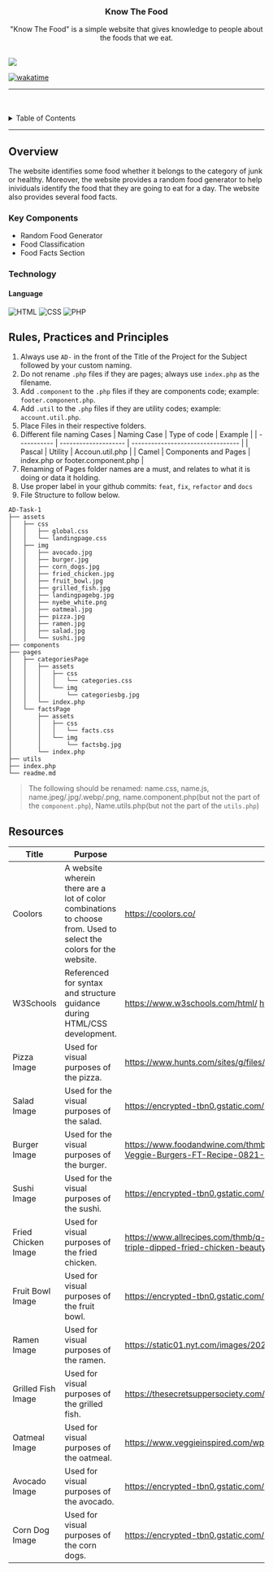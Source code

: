 <a name="readme-top">

<br/>

<br />
<div align="center">
  <!-- TODO: If you want to add logo or banner you can add it here -->
<!-- TODO: Change Title to the name of the title of your Project -->
  <h3 align="center">Know The Food</h3>
</div>
<!-- TODO: Make a short description -->
<div align="center">
  "Know The Food" is a simple website that gives knowledge to people about the foods that we eat. 
</div>

<br />

<!-- TODO: Change the zyx-0314 into your github username  -->
<!-- TODO: Change the WD-Template-Project into the same name of your folder -->

![](https://visit-counter.vercel.app/counter.png?page=Alcoreza/AD-Task-1)

[![wakatime](https://wakatime.com/badge/user/018dd99a-4985-4f98-8216-6ca6fe2ce0f8/project/63501637-9a31-42f0-960d-4d0ab47977f8.svg)](https://wakatime.com/badge/user/018dd99a-4985-4f98-8216-6ca6fe2ce0f8/project/63501637-9a31-42f0-960d-4d0ab47977f8)

---

<br />
<br />

<!-- TODO: If you want to add more layers for your readme -->
<details>
  <summary>Table of Contents</summary>
  <ol>
    <li>
      <a href="#overview">Overview</a>
      <ol>
        <li>
          <a href="#key-components">Key Components</a>
        </li>
        <li>
          <a href="#technology">Technology</a>
        </li>
      </ol>
    </li>
    <li>
      <a href="#rule,-practices-and-principles">Rules, Practices and Principles</a>
    </li>
    <li>
      <a href="#resources">Resources</a>
    </li>
  </ol>
</details>

---

## Overview

<!-- TODO: To be changed -->
<!-- The following are just sample -->

The website identifies some food whether it belongs to the category of junk or healthy. Moreover, the website provides a random food generator to help inividuals identify the food that they are going to eat for a day. The website also provides several food facts.

### Key Components

<!-- TODO: List of Key Components -->
<!-- The following are just sample -->

- Random Food Generator
- Food Classification
- Food Facts Section

### Technology

<!-- TODO: List of Technology Used -->
#### Language
![HTML](https://img.shields.io/badge/HTML-E34F26?style=for-the-badge&logo=html5&logoColor=white)
![CSS](https://img.shields.io/badge/CSS-1572B6?style=for-the-badge&logo=css3&logoColor=white)
![PHP](https://img.shields.io/badge/PHP-777BB4?style=for-the-badge&logo=php&logoColor=white)

## Rules, Practices and Principles

<!-- Do not Change this -->

1. Always use `AD-` in the front of the Title of the Project for the Subject followed by your custom naming.
2. Do not rename `.php` files if they are pages; always use `index.php` as the filename.
3. Add `.component` to the `.php` files if they are components code; example: `footer.component.php`.
4. Add `.util` to the `.php` files if they are utility codes; example: `account.util.php`.
5. Place Files in their respective folders.
6. Different file naming Cases
   | Naming Case | Type of code         | Example                           |
   | ----------- | -------------------- | --------------------------------- |
   | Pascal      | Utility              | Accoun.util.php                   |
   | Camel       | Components and Pages | index.php or footer.component.php |
8. Renaming of Pages folder names are a must, and relates to what it is doing or data it holding.
9. Use proper label in your github commits: `feat`, `fix`, `refactor` and `docs`
10. File Structure to follow below.

```
AD-Task-1
├── assets
│   ├── css
│   │   ├── global.css
│   │   └── landingpage.css
│   ├── img
│   │   ├── avocado.jpg
│   │   ├── burger.jpg
│   │   ├── corn_dogs.jpg
│   │   ├── fried_chicken.jpg
│   │   ├── fruit_bowl.jpg
│   │   ├── grilled_fish.jpg
│   │   ├── landingpagebg.jpg
│   │   ├── nyebe_white.png
│   │   ├── oatmeal.jpg
│   │   ├── pizza.jpg
│   │   ├── ramen.jpg
│   │   ├── salad.jpg
│   │   └── sushi.jpg
├── components
├── pages
│   ├── categoriesPage
│   │   ├── assets
│   │   │   ├── css
│   │   │   │   └── categories.css
│   │   │   └── img
│   │   │       └── categoriesbg.jpg
│   │   └── index.php
│   └── factsPage
│       ├── assets
│       │   ├── css
│       │   │   └── facts.css
│       │   └── img
│       │       └── factsbg.jpg
│       └── index.php
├── utils
├── index.php
└── readme.md

```
> The following should be renamed: name.css, name.js, name.jpeg/.jpg/.webp/.png, name.component.php(but not the part of the `component.php`), Name.utils.php(but not the part of the `utils.php`)

## Resources

<!-- TODO: Add References -->

| Title        | Purpose                                                                       | Link          |
| ------------ | ----------------------------------------------------------------------------- | ------------- |
| Coolors | A website wherein there are a lot of color combinations to choose from. Used to select the colors for the website. | https://coolors.co/ |
| W3Schools | Referenced for syntax and structure guidance during HTML/CSS development. | https://www.w3schools.com/html/ https://www.w3schools.com/css/  |
| Pizza Image | Used for visual purposes of the pizza. | https://www.hunts.com/sites/g/files/qyyrlu211/files/uploadedImages/img_6934_48664.jpg |
| Salad Image | Used for the visual purposes of the salad. | https://encrypted-tbn0.gstatic.com/images?q=tbn:ANd9GcRV5Yp0uPt-uqJ5udVjAL71-ArAIvCzE84nYQ&s |
| Burger Image | Used for the visual purposes of the burger. | https://www.foodandwine.com/thmb/pwFie7NRkq4SXMDJU6QKnUKlaoI=/1500x0/filters:no_upscale():max_bytes(150000):strip_icc()/Ultimate-Veggie-Burgers-FT-Recipe-0821-5d7532c53a924a7298d2175cf1d4219f.jpg |
| Sushi Image | Used for the visual purposes of the sushi. | https://encrypted-tbn0.gstatic.com/images?q=tbn:ANd9GcQNlxClTgWSeEXC_pKBnrfczmFBBhNOXsQ8vQ&s |
| Fried Chicken Image | Used for visual purposes of the fried chicken. | https://www.allrecipes.com/thmb/q-IfK20zxeyp1DgKWhrVp6CQ43w=/1500x0/filters:no_upscale():max_bytes(150000):strip_icc()/AR-89268-triple-dipped-fried-chicken-beauty-4x3-3961ac838ddd41958e7cb9f49376cd68.jpg |
| Fruit Bowl Image | Used for visual purposes of the fruit bowl. | https://encrypted-tbn0.gstatic.com/images?q=tbn:ANd9GcQqFIlTiQJDGT65VEDXcK6Hygc5DX8uD_MtAA&s |
| Ramen Image | Used for visual purposes of the ramen. | https://static01.nyt.com/images/2024/01/10/multimedia/ND-Shoyu-Ramen-qflv/ND-Shoyu-Ramen-qflv-mediumSquareAt3X.jpg |
| Grilled Fish Image | Used for visual purposes of the grilled fish. | https://thesecretsuppersociety.com/wp-content/uploads/2022/06/Greek-Style-Grilled-Fish-1-500x375.jpg |
| Oatmeal Image | Used for visual purposes of the oatmeal. | https://www.veggieinspired.com/wp-content/uploads/2015/05/healthy-oatmeal-berries-featured.jpg |
| Avocado Image | Used for visual purposes of the avocado. | https://encrypted-tbn0.gstatic.com/images?q=tbn:ANd9GcSF3FPRycwLmB3ignmMUj_Hx3-QLCfMEfWhFg&s |
| Corn Dog Image | Used for visual purposes of the corn dogs. | https://encrypted-tbn0.gstatic.com/images?q=tbn:ANd9GcSIIz-7BodsVvfpoLyh9oSXnCasZzHdFceRYg&s |



